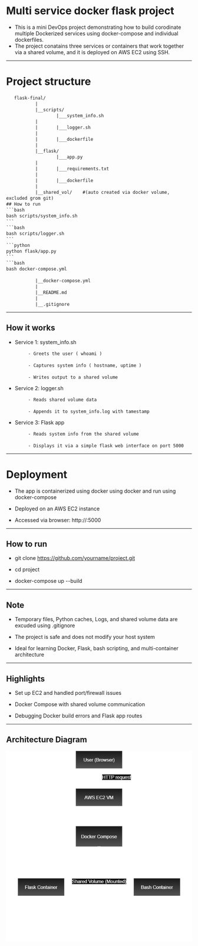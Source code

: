 
# Multi service docker flask project
 
   - This is a mini DevOps project demonstrating how to build corodinate multiple Dockerized services using docker-compose and individual dockerfiles.
   - The project conatains three services or containers that work together via a shared volume, and it is deployed on AWS EC2 using SSH. 

----

# Project structure

```
   flask-final/
           |
           |__scripts/
                   |___system_info.sh
           |
           |       |___logger.sh
           |
           |       |___dockerfile
           |
           |__flask/
                   |___app.py
           |
           |       |___requirements.txt
           |
           |       |___dockerfile
           |
           |__shared_vol/    #(auto created via docker volume, excluded grom git)                                                                                                                                                                                                                                                                                                                                                                                                                                  ## How to run                                                                                                                                                                                                                                                                                                                                                                                                                         ```bash                                                                                                                                                                                                            bash scripts/system_info.sh                                                                                                                                                                                        ```                                                                                                                                                                                                                ```bash                                                                                                                                                                                                            bash scripts/logger.sh                                                                                                                                                                                             ```                                                                                                                                                                                                                ```python                                                                                                                                                                                                          python flask/app.py                                                                                                                                                                                                ```                                                                                                                                                                                                                ```bash                                                                                                                                                                                                            bash docker-compose.yml                                                                                                                                                     

           |__docker-compose.yml
           |
           |__README.md
           |
           |__.gitignore
```

----

## How it works

   - Service 1: system_info.sh

              - Greets the user ( whoami )
 
              - Captures system info ( hostname, uptime )

              - Writes output to a shared volume

   - Service 2: logger.sh

              - Reads shared volume data

              - Appends it to system_info.log with tamestamp

   - Service 3: Flask app

              - Reads system info from the shared volume

              - Displays it via a simple flask web interface on port 5000

----

# Deployment

   - The app is containerized using docker using docker and run using docker-compose

   - Deployed on an AWS EC2 instance

   - Accessed via browser:
     http://<your-public-ip>:5000

----

## How to run

  - git clone https://github.com/yourname/project.git

  - cd project

  - docker-compose up --build

----

## Note

   - Temporary files, Python caches, Logs, and shared volume data are excuded using .gitignore

   - The project is safe and does not modify your host system

   - Ideal for learning Docker, Flask, bash scripting, and multi-container architecture

----

## Highlights

- Set up EC2 and handled port/firewall issues

- Docker Compose with shared volume communication

- Debugging Docker build errors and Flask app routes

----

## Architecture Diagram

![Architecture Diagram](flask-final.drawio.png)
